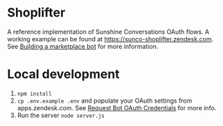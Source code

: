 # Shoplifter

A reference implementation of Sunshine Conversations OAuth flows. A working example can be found at https://sunco-shoplifter.zendesk.com. See [Building a marketplace bot](https://developer.zendesk.com/documentation/conversations/how-to-guides/building-a-marketplace-bot/) for more information.

# Local development

1. `npm install`
1. `cp .env.example .env` and populate your OAuth settings from apps.zendesk.com. See [Request Bot OAuth Credentials](https://developer.zendesk.com/documentation/marketplace/building-a-marketplace-bot/request-bot-oauth-credentials/
) for more info.
1. Run the server `node server.js`
